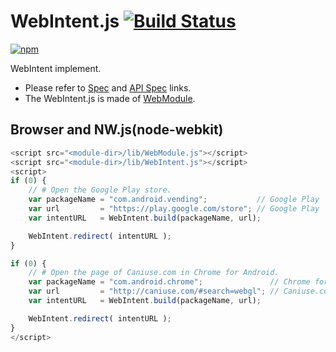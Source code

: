 # WebIntent.js [![Build Status](https://travis-ci.org/uupaa/WebIntent.js.svg)](https://travis-ci.org/uupaa/WebIntent.js)

[![npm](https://nodei.co/npm/uupaa.webintent.js.svg?downloads=true&stars=true)](https://nodei.co/npm/uupaa.webintent.js/)

WebIntent implement.

- Please refer to [Spec](https://github.com/uupaa/WebIntent.js/wiki/) and [API Spec](https://github.com/uupaa/WebIntent.js/wiki/WebIntent) links.
- The WebIntent.js is made of [WebModule](https://github.com/uupaa/WebModule).

## Browser and NW.js(node-webkit)

```js
<script src="<module-dir>/lib/WebModule.js"></script>
<script src="<module-dir>/lib/WebIntent.js"></script>
<script>
if (0) {
    // # Open the Google Play store.
    var packageName = "com.android.vending";           // Google Play
    var url         = "https://play.google.com/store"; // Google Play
    var intentURL   = WebIntent.build(packageName, url);

    WebIntent.redirect( intentURL );
}

if (0) {
    // # Open the page of Caniuse.com in Chrome for Android.
    var packageName = "com.android.chrome";               // Chrome for Android package name
    var url         = "http://caniuse.com/#search=webgl"; // Caniuse.com
    var intentURL   = WebIntent.build(packageName, url);

    WebIntent.redirect( intentURL );
}
</script>
```


